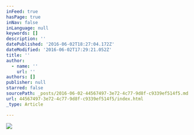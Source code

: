 ```yaml
---
inFeed: true
hasPage: true
inNav: false
inLanguage: null
keywords: []
description: ''
datePublished: '2016-06-02T18:27:04.172Z'
dateModified: '2016-06-02T17:29:21.052Z'
title: ''
author:
  - name: ''
    url: ''
authors: []
publisher: null
starred: false
sourcePath: _posts/2016-06-02-44567497-3e72-4c77-9d8f-c9339ef514f5.md
url: 44567497-3e72-4c77-9d8f-c9339ef514f5/index.html
_type: Article

---
```

![](https://the-grid-user-content.s3-us-west-2.amazonaws.com/3c010018-bd5c-48b5-9e1e-83907481abae.jpg)
